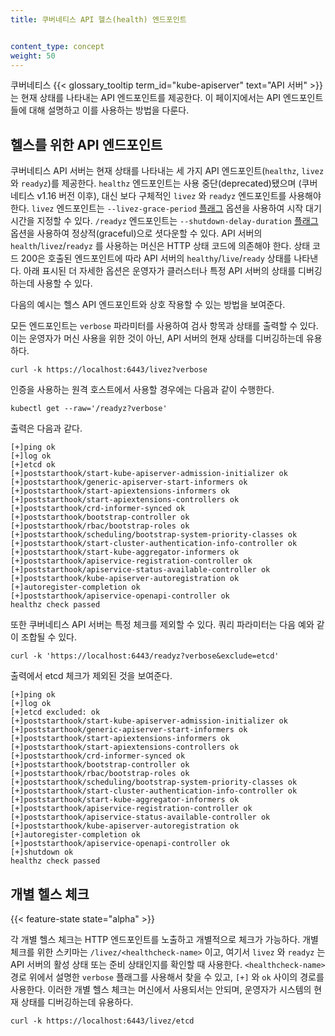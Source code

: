 ```yaml
---
title: 쿠버네티스 API 헬스(health) 엔드포인트


content_type: concept
weight: 50
---
```


<!-- overview -->
쿠버네티스 {{< glossary_tooltip term_id="kube-apiserver" text="API 서버" >}}는 현재 상태를 나타내는 API 엔드포인트를 제공한다.
이 페이지에서는 API 엔드포인트들에 대해 설명하고 이를 사용하는 방법을 다룬다.

<!-- body -->

## 헬스를 위한 API 엔드포인트

쿠버네티스 API 서버는 현재 상태를 나타내는 세 가지 API 엔드포인트(`healthz`, `livez` 와 `readyz`)를 제공한다.
`healthz` 엔드포인트는 사용 중단(deprecated)됐으며 (쿠버네티스  v1.16 버전 이후), 대신 보다 구체적인 `livez` 와 `readyz` 엔드포인트를 사용해야 한다.
`livez` 엔드포인트는 `--livez-grace-period` [플래그](/docs/reference/command-line-tools-reference/kube-apiserver) 옵션을 사용하여 시작 대기 시간을 지정할 수 있다.
`/readyz` 엔드포인트는 `--shutdown-delay-duration` [플래그](/docs/reference/command-line-tools-reference/kube-apiserver) 옵션을 사용하여 정상적(graceful)으로 셧다운할 수 있다.
API 서버의 `health`/`livez`/`readyz` 를 사용하는 머신은 HTTP 상태 코드에 의존해야 한다.
상태 코드 200은 호출된 엔드포인트에 따라 API 서버의 `healthy`/`live`/`ready` 상태를 나타낸다.
아래 표시된 더 자세한 옵션은 운영자가 클러스터나 특정 API 서버의 상태를 디버깅하는데 사용할 수 있다.

다음의 예시는 헬스 API 엔드포인트와 상호 작용할 수 있는 방법을 보여준다.

모든 엔드포인트는 `verbose` 파라미터를 사용하여 검사 항목과 상태를 출력할 수 있다.
이는 운영자가 머신 사용을 위한 것이 아닌, API 서버의 현재 상태를 디버깅하는데 유용하다.

```shell
curl -k https://localhost:6443/livez?verbose
```

인증을 사용하는 원격 호스트에서 사용할 경우에는 다음과 같이 수행한다.

```shell
kubectl get --raw='/readyz?verbose'
```

출력은 다음과 같다.

    [+]ping ok
    [+]log ok
    [+]etcd ok
    [+]poststarthook/start-kube-apiserver-admission-initializer ok
    [+]poststarthook/generic-apiserver-start-informers ok
    [+]poststarthook/start-apiextensions-informers ok
    [+]poststarthook/start-apiextensions-controllers ok
    [+]poststarthook/crd-informer-synced ok
    [+]poststarthook/bootstrap-controller ok
    [+]poststarthook/rbac/bootstrap-roles ok
    [+]poststarthook/scheduling/bootstrap-system-priority-classes ok
    [+]poststarthook/start-cluster-authentication-info-controller ok
    [+]poststarthook/start-kube-aggregator-informers ok
    [+]poststarthook/apiservice-registration-controller ok
    [+]poststarthook/apiservice-status-available-controller ok
    [+]poststarthook/kube-apiserver-autoregistration ok
    [+]autoregister-completion ok
    [+]poststarthook/apiservice-openapi-controller ok
    healthz check passed

또한 쿠버네티스 API 서버는 특정 체크를 제외할 수 있다.
쿼리 파라미터는 다음 예와 같이 조합될 수 있다.

```shell
curl -k 'https://localhost:6443/readyz?verbose&exclude=etcd'
```

출력에서 etcd 체크가 제외된 것을 보여준다.

    [+]ping ok
    [+]log ok
    [+]etcd excluded: ok
    [+]poststarthook/start-kube-apiserver-admission-initializer ok
    [+]poststarthook/generic-apiserver-start-informers ok
    [+]poststarthook/start-apiextensions-informers ok
    [+]poststarthook/start-apiextensions-controllers ok
    [+]poststarthook/crd-informer-synced ok
    [+]poststarthook/bootstrap-controller ok
    [+]poststarthook/rbac/bootstrap-roles ok
    [+]poststarthook/scheduling/bootstrap-system-priority-classes ok
    [+]poststarthook/start-cluster-authentication-info-controller ok
    [+]poststarthook/start-kube-aggregator-informers ok
    [+]poststarthook/apiservice-registration-controller ok
    [+]poststarthook/apiservice-status-available-controller ok
    [+]poststarthook/kube-apiserver-autoregistration ok
    [+]autoregister-completion ok
    [+]poststarthook/apiservice-openapi-controller ok
    [+]shutdown ok
    healthz check passed

## 개별 헬스 체크

{{< feature-state state="alpha" >}}

각 개별 헬스 체크는 HTTP 엔드포인트를 노출하고 개별적으로 체크가 가능하다.
개별 체크를 위한 스키마는 `/livez/<healthcheck-name>` 이고, 여기서 `livez` 와 `readyz` 는 API 서버의 활성 상태 또는 준비 상태인지를 확인할 때 사용한다.
`<healthcheck-name>` 경로 위에서 설명한 `verbose` 플래그를 사용해서 찾을 수 있고, `[+]` 와 `ok` 사이의 경로를 사용한다.
이러한 개별 헬스 체크는 머신에서 사용되서는 안되며, 운영자가 시스템의 현재 상태를 디버깅하는데 유용하다.

```shell
curl -k https://localhost:6443/livez/etcd
```
